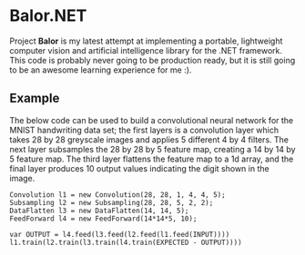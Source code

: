# Balor.NET
Project **Balor** is my latest attempt at implementing a portable, lightweight computer vision and 
artificial intelligence library for the .NET framework. This code is probably never going to be 
production ready, but it is still going to be an awesome learning experience for me :).

## Example
The below code can be used to build a convolutional neural network for the MNIST handwriting data 
set; the first layers is a convolution layer which takes 28 by 28 greyscale images and applies 5 
different 4 by 4 filters. The next layer subsamples the 28 by 28 by 5 feature map, creating a 14 
by 14 by 5 feature map. The third layer flattens the feature map to a 1d array, and the final 
layer produces 10 output values indicating the digit shown in the image.

```
Convolution l1 = new Convolution(28, 28, 1, 4, 4, 5);
Subsampling l2 = new Subsampling(28, 28, 5, 2, 2);
DataFlatten l3 = new DataFlatten(14, 14, 5);
FeedForward l4 = new FeedForward(14*14*5, 10);

var OUTPUT = l4.feed(l3.feed(l2.feed(l1.feed(INPUT))))
l1.train(l2.train(l3.train(l4.train(EXPECTED - OUTPUT))))
```
